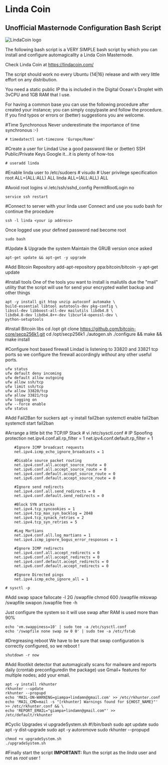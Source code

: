 # Linda Coin 
## Unofficial Masternode Configuration Bash Script

![LindaCoin logo](https://avatars3.githubusercontent.com/u/41876146?s=200&v=4)

The following bash script is a VERY SIMPLE bash script by which you can install and configure automagicallty a Linda Coin Masternode.

Check Linda Coin at https://lindacoin.com/

The script should work no every Ubuntu {14|16} release and with very little effort on any distribution.

You need a static public IP tha is included in the Digital Ocean's Droplet with 3vCPU and 1GB RAM that I use.

For having a common base you can use the following procedure after created your instance; you can simply copy/paste and follow the procedure. If you find typos or errors or (better) suggestions you are welcome.

#Time Synchronous
Never underestimate the importance of time synchronous :-)

	# timedatectl set-timezone 'Europe/Rome'

#Create a user for Lindad
Use a good password like or (better) SSH Public/Private Keys
Google it...it is plenty of how-tos

	# useradd linda

#Enable linda user to /etc/sudoers
	# visudo
		# User privilege specification
		root    ALL=(ALL:ALL) ALL
		linda   ALL=(ALL:ALL) ALL

#Avoid root logins
	vi /etc/ssh/sshd_config
		PermitRootLogin no

	service ssh restart
	
#Connect to server with your linda user
Connect and use you sudo bash for continue the procedure

	ssh -l linda <your ip address>

Once logged use your defined password nad become root

	sudo bash
		
#Update & Upgrade the system
Maintain the GRUB version once asked
	
	apt-get update && apt-get -y upgrade

#Add Bitcoin Repository
	add-apt-repository ppa:bitcoin/bitcoin -y
	apt-get update

#Install tools
One of the tools you want to install is mailutils due the "mail" utility that the script will use for send your encrypted wallet backup and other things 

	apt -y install git htop unzip autoconf automake \
	build-essential libtool autotools-dev pkg-config \
	libssl-dev libboost-all-dev mailutils libdb4.8 \
	libdb4.8-dev libdb4.8++-dev libcurl4-openssl-dev \
	python-setuptools

#Install Bitcoin libs
	cd /opt
	git clone https://github.com/bitcoin-core/secp256k1.git
	cd /opt/secp256k1
	./autogen.sh
	./configure && make && make install

#Configure host based firewall
Lindad is listening to 33820 and 33821 tcp ports so we configure the firewall accordingly *without* any other useful ports.

	ufw status
	ufw default deny incoming
	ufw default allow outgoing
	ufw allow ssh/tcp
	ufw limit ssh/tcp
	ufw allow 33820/tcp
	ufw allow 33821/tcp
	ufw logging on
	ufw --force enable
	ufw status

#Add Fail2Ban for suckers
	apt -y install fail2ban
	systemctl enable fail2ban
	systemctl start fail2ban

#Arrange a little bit the TCP/IP Stack
	# vi /etc/sysctl.conf
		# IP Spoofing protection
		net.ipv4.conf.all.rp_filter = 1
		net.ipv4.conf.default.rp_filter = 1

		#Ignore ICMP broadcast requests
		net.ipv4.icmp_echo_ignore_broadcasts = 1

		#Disable source packet routing
		net.ipv4.conf.all.accept_source_route = 0
		net.ipv6.conf.all.accept_source_route = 0 
		net.ipv4.conf.default.accept_source_route = 0
		net.ipv6.conf.default.accept_source_route = 0

		#Ignore send redirects
		net.ipv4.conf.all.send_redirects = 0
		net.ipv4.conf.default.send_redirects = 0

		#Block SYN attacks
		net.ipv4.tcp_syncookies = 1
		net.ipv4.tcp_max_syn_backlog = 2048
		net.ipv4.tcp_synack_retries = 2
		net.ipv4.tcp_syn_retries = 5

		#Log Martians
		net.ipv4.conf.all.log_martians = 1
		net.ipv4.icmp_ignore_bogus_error_responses = 1

		#Ignore ICMP redirects
		net.ipv4.conf.all.accept_redirects = 0
		net.ipv6.conf.all.accept_redirects = 0
		net.ipv4.conf.default.accept_redirects = 0 
		net.ipv6.conf.default.accept_redirects = 0

		#Ignore Directed pings
		net.ipv4.icmp_echo_ignore_all = 1

	# sysctl -p 

#Add swap space
	fallocate -l 2G /swapfile
	chmod 600 /swapfile 
	mkswap /swapfile 
	swapon /swapfile 
	free -h
	
Just configure the system so it will use swap after RAM is used more than 90%

	echo 'vm.swappiness=10' | sudo tee -a /etc/sysctl.conf
	echo '/swapfile none swap sw 0 0' | sudo tee -a /etc/fstab

#Dregreasing reboot
We have to be sure that swap configuration is correctly configured, so we reboot !

	shutdown -r now

#Add Rootikit 
detector that automagically scans for mailware and reports daily (crontab preconfiguredin the package) use Gmail+ features for multiple nodes; add your email.

	apt -y install rkhunter
	rkhunter --update 
	rkhunter --propupd
	echo 'MAIL-ON-WARNING=giampa+lindamn@gmail.com' >> /etc/rkhunter.conf 
	echo 'MAIL_CMD=mail -s "[rkhunter] Warnings found for ${HOST_NAME}"' >> /etc/rkhunter.conf && \
	echo 'REPORT_EMAIL="giampa+lindamn@gmail.com"' >> /etc/default/rkhunter

#Cyclic Upgrades
	vi upgradeSystem.sh
		#!/bin/bash
		sudo apt update
		sudo apt -y dist-upgrade
		sudo apt -y autoremove
		sudo rkhunter --propupd
	
	chmod +x upgradeSystem.sh
	./upgradeSystem.sh

#Finally start the script
**IMPORTANT:** Run the script as the *linda* user and not as *root* user !
